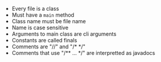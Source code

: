 - Every file is a class
- Must have a `main` method
- Class name must be file name
- Name is case sensitive
- Arguments to main class are cli arguments
- Constants are called finals
- Comments are "//" and "/* */"
- Comments that use "/** ... */" are interpretted as javadocs
